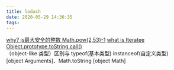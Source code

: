 ```yaml
---
title: lodash
date: 2020-05-29 14:36:35
tags:
---
```

[why? js最大安全的整数 Math.pow(2,53)-1](https://www.zhihu.com/question/29010688?sort=created)
[what is Iteratee](https://wizardforcel.gitbooks.io/lodash-doc-45/content/299.html)    
[Object.prototype.toString.call()](https://www.jianshu.com/p/e4237ebb1cf0)  
（object-like 类型）区别与 typeof(基本类型) instanceof(自定义类型)  
[object Arguments]、Math.toString [object Math]